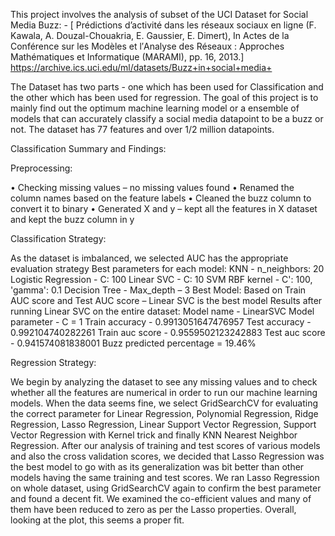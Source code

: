 This project involves the analysis of subset of the UCI Dataset for Social Media Buzz: - 
[ Prédictions d’activité dans les réseaux sociaux en ligne (F. Kawala, A. Douzal-Chouakria, E. Gaussier, E. Dimert), In Actes de la Conférence sur les Modèles et l′Analyse des Réseaux : Approches Mathématiques et Informatique (MARAMI), pp. 16, 2013.]
https://archive.ics.uci.edu/ml/datasets/Buzz+in+social+media+ 

The Dataset has two parts - one which has been used for Classification and the other which has been used for regression. 
The goal of this project is to mainly find out the optimum machine learning model or a ensemble of models 
that can accurately classify a social media datapoint to be a buzz or not. The dataset has 77 features and over 1/2 million datapoints.

Classification Summary and Findings:

Preprocessing: 

• Checking missing values – no missing values found 
• Renamed the column names based on the feature labels 
• Cleaned the buzz column to convert it to binary 
• Generated X and y – kept all the features in X dataset and kept the buzz column in y 

Classification Strategy: 

As the dataset is imbalanced, we selected AUC has the appropriate evaluation strategy
Best parameters for each model: KNN - n_neighbors: 20 Logistic Regression - C: 100 Linear SVC - C: 10 SVM RBF kernel - C': 100, 'gamma': 0.1 Decision Tree - Max_depth – 3
Best Model: Based on Train AUC score and Test AUC score – Linear SVC is the best model
Results after running Linear SVC on the entire dataset: Model name - LinearSVC Model parameter - C = 1 Train accuracy - 0.9913051647476957 Test accuracy - 0.992104740282261 Train auc score - 0.9559502123242883 Test auc score - 0.941574081838001
Buzz predicted percentage = 19.46%

Regression Strategy:

We begin by analyzing the dataset to see any missing values and to check whether all the features are numerical in order to run our machine learning models. When the data seems fine, we select GridSearchCV for evaluating the correct parameter for Linear Regression, Polynomial Regression, Ridge Regression, Lasso Regression, Linear Support Vector Regression, Support Vector Regression with Kernel trick and finally KNN Nearest Neighbor Regression. After our analysis of training and test scores of various models and also the cross validation scores, we decided that Lasso Regression was the best model to go with as its generalization was bit better than other models having the same training and test scores.
We ran Lasso Regression on whole dataset, using GridSearchCV again to confirm the best parameter and found a decent fit. We examined the co-efficient values and many of them have been reduced to zero as per the Lasso properties. Overall, looking at the plot, this seems a proper fit.
